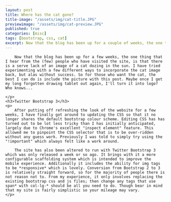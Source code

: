 ```yaml
---
layout: post
title: Where has the cat gone?
title-image: "/assets/img/cat-title.JPG"
previewimage: "/assets/img/cat-preview.JPG"
published: true
categories: [misc]
tags: [bootstrap, css, cat]
excerpt: Now that the blog has been up for a couple of weeks, the one thing that I hear from the (few) people who have visited the site, is that there is a serve lack of an image of a cat dozing in the sun. I have tried experimenting with a few different ways to incorporate the cat image back, but alas without success. So for those who want the cat, the best I can do is include the picture with this post. Maybe once I get my long forgotten drawing tablet out again, I'll turn it into logo? Who knows... 
---
```


<div class="mdl-cell mdl-cell--12-col mdl-card__supporting-text no-padding">
	<p>

		Now that the blog has been up for a few weeks, the one thing that I hear from the (few) people who have visited the site, is that there is a serve lack of an image of a cat dozing in the sun. I have tried experimenting with a few different ways to incorporate the cat image back, but alas without success. So for those who want the cat, the best I can do is include the picture with this post. Maybe once I get my long forgotten drawing tablet out again, I'll turn it into logo? Who knows...

	</p>
	<h3>Twitter Bootstrap 3</h3>
	<p>
		After putting off refreshing the look of the website for a few weeks, I have finally got around to updating the CSS so that it no longer shares the default bootstrap colour scheme. Editing CSS has has turned out to be lot less tricky than I has initially anticipated, largely due to Chrome's excellent "inspect element" feature. This allowed me to pinpoint the CSS selector that is to be over-ridden without any guess work. Previously I was told to simply try using the "!important" which always felt like a work around. 

		The site has also been altered to run with Twitter Bootstrap 3 which was only released a week or so ago. It brings with it a more configurable scaffolding system which is intended to improve the mobile experience. Additionally it includes the ability for img tags to be *responsive* which is lovely. Conversion from Bootstrap 2 to 3 is relatively straight forward, so for the majority of people there is not reason not to. From my experience, it only involves replacing the existing bootstrap css and js files; then change any tags that use span* with col-lg-* should be all you need to do. Though bear in mind that my site is fairly simplistic so your mileage may vary.
	</p>
</div>
